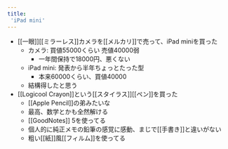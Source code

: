 ```yaml
---
title:
 'iPad mini'
---
```


- [[一眼]][[ミラーレス]]カメラを[[メルカリ]]で売って、iPad miniを買った
    - カメラ: 買値55000くらい 売値40000弱
        - 一年間保持で18000円、悪くない
    - iPad mini: 発表から半年ちょっとたった型
        - 本来60000くらい、買値40000
    - 結構得したと思う
- [[Logicool Crayon]]という[[スタイラス]][[ペン]]を買った
    - [[Apple Pencil]]の弟みたいな
    - 最高、数学とかも全然解ける
    - [[GoodNotes]] 5を使ってる
    - 個人的に純正メモの鉛筆の感覚に感動、まじで[[手書き]]と違いがない
    - 粗い[[紙]]風[[フィルム]]を使ってる